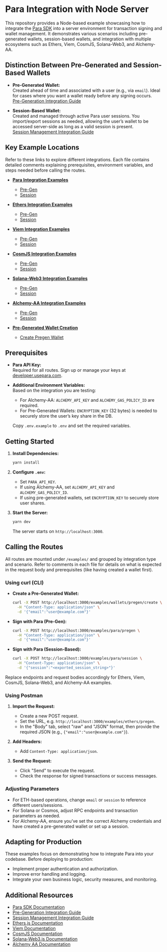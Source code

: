 # Para Integration with Node Server

This repository provides a Node-based example showcasing how to integrate the [Para SDK](https://docs.usepara.com) into
a server environment for transaction signing and wallet management. It demonstrates various scenarios including
pre-generated wallets, session-based wallets, and integration with multiple ecosystems such as Ethers, Viem, CosmJS,
Solana-Web3, and Alchemy-AA.

## Distinction Between Pre-Generated and Session-Based Wallets

- **Pre-Generated Wallet:**  
  Created ahead of time and associated with a user (e.g., via `email`). Ideal for cases where you want a wallet ready
  before any signing occurs.  
  [Pre-Generation Integration Guide](https://docs.usepara.com/integration-guides/wallet-pregeneration)

- **Session-Based Wallet:**  
  Created and managed through active Para user sessions. You import/export sessions as needed, allowing the user’s
  wallet to be accessed server-side as long as a valid session is present.  
  [Session Management Integration Guide](https://docs.usepara.com/integration-guides/session-management)

## Key Example Locations

Refer to these links to explore different integrations. Each file contains detailed comments explaining prerequisites,
environment variables, and steps needed before calling the routes.

- [**Para Integration Examples**](./examples/para)

  - [Pre-Gen](./examples/para/pregen.ts)
  - [Session](./examples/para/session.ts)

- [**Ethers Integration Examples**](./examples/ethers)

  - [Pre-Gen](./examples/ethers/pregen.ts)
  - [Session](./examples/ethers/session.ts)

- [**Viem Integration Examples**](./examples/viem)

  - [Pre-Gen](./examples/viem/pregen.ts)
  - [Session](./examples/viem/session.ts)

- [**CosmJS Integration Examples**](./examples/cosmjs)

  - [Pre-Gen](./examples/cosmjs/pregen.ts)
  - [Session](./examples/cosmjs/session.ts)

- [**Solana-Web3 Integration Examples**](./examples/solana-web3)

  - [Pre-Gen](./examples/solana-web3/pregen.ts)
  - [Session](./examples/solana-web3/session.ts)

- [**Alchemy-AA Integration Examples**](./examples/alchemy-aa)

  - [Pre-Gen](./examples/alchemy-aa/pregen.ts)
  - [Session](./examples/alchemy-aa/session.ts)

- [**Pre-Generated Wallet Creation**](./examples/wallets)
  - [Create Pregen Wallet](./examples/wallets/pregen-create.ts)

## Prerequisites

- **Para API Key:**  
  Required for all routes. Sign up or manage your keys at [developer.usepara.com](https://developer.usepara.com).

- **Additional Environment Variables:**  
  Based on the integration you are testing:

  - For Alchemy-AA: `ALCHEMY_API_KEY` and `ALCHEMY_GAS_POLICY_ID` are required.
  - For Pre-Generated Wallets: `ENCRYPTION_KEY` (32 bytes) is needed to securely store the user’s key share in the DB.

  Copy `.env.example` to `.env` and set the required variables.

## Getting Started

1. **Install Dependencies:**

   ```bash
   yarn install
   ```

2. **Configure `.env`:**
   - Set `PARA_API_KEY`.
   - If using Alchemy-AA, set `ALCHEMY_API_KEY` and `ALCHEMY_GAS_POLICY_ID`.
   - If using pre-generated wallets, set `ENCRYPTION_KEY` to securely store user shares.
3. **Start the Server:**
   ```bash
   yarn dev
   ```
   The server starts on `http://localhost:3000`.

## Calling the Routes

All routes are mounted under `/examples/` and grouped by integration type and scenario. Refer to comments in each file
for details on what is expected in the request body and prerequisites (like having created a wallet first).

### Using curl (CLI)

- **Create a Pre-Generated Wallet:**

  ```bash
  curl -X POST http://localhost:3000/examples/wallets/pregen/create \
    -H "Content-Type: application/json" \
    -d '{"email":"user@example.com"}'
  ```

- **Sign with Para (Pre-Gen):**

  ```bash
  curl -X POST http://localhost:3000/examples/para/pregen \
    -H "Content-Type: application/json" \
    -d '{"email":"user@example.com"}'
  ```

- **Sign with Para (Session-Based):**
  ```bash
  curl -X POST http://localhost:3000/examples/para/session \
    -H "Content-Type: application/json" \
    -d '{"session":"<exported_session_string>"}'
  ```

Replace endpoints and request bodies accordingly for Ethers, Viem, CosmJS, Solana-Web3, and Alchemy-AA examples.

### Using Postman

1. **Import the Request:**

   - Create a new POST request.
   - Set the URL, e.g. `http://localhost:3000/examples/ethers/pregen`.
   - In the "Body" tab, select "raw" and "JSON" format, then provide the required JSON (e.g.,
     `{"email":"user@example.com"}`).

2. **Add Headers:**

   - Add `Content-Type: application/json`.

3. **Send the Request:**
   - Click "Send" to execute the request.
   - Check the response for signed transactions or success messages.

### Adjusting Parameters

- For ETH-based operations, change `email` or `session` to reference different users/sessions.
- For Solana or Cosmos, adjust RPC endpoints and transaction parameters as needed.
- For Alchemy-AA, ensure you’ve set the correct Alchemy credentials and have created a pre-generated wallet or set up a
  session.

## Adapting for Production

These examples focus on demonstrating how to integrate Para into your codebase. Before deploying to production:

- Implement proper authentication and authorization.
- Improve error handling and logging.
- Integrate your own business logic, security measures, and monitoring.

## Additional Resources

- [Para SDK Documentation](https://docs.usepara.com)
- [Pre-Generation Integration Guide](https://docs.usepara.com/integration-guides/wallet-pregeneration)
- [Session Management Integration Guide](https://docs.usepara.com/integration-guides/session-management)
- [Ethers.js Documentation](https://docs.ethers.io/)
- [Viem Documentation](https://viem.sh/)
- [CosmJS Documentation](https://cosmos.github.io/cosmjs/)
- [Solana-Web3.js Documentation](https://solana-labs.github.io/solana-web3.js/)
- [Alchemy AA Documentation](https://docs.alchemy.com/alchemy/)
